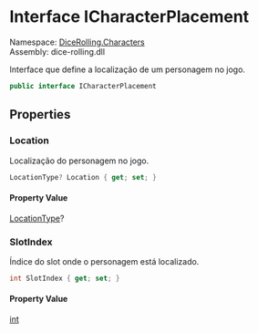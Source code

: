 # <a id="DiceRolling_Characters_ICharacterPlacement"></a> Interface ICharacterPlacement

Namespace: [DiceRolling.Characters](DiceRolling.Characters.md)  
Assembly: dice\-rolling.dll  

Interface que define a localização de um personagem no jogo.

```csharp
public interface ICharacterPlacement
```

## Properties

### <a id="DiceRolling_Characters_ICharacterPlacement_Location"></a> Location

Localização do personagem no jogo.

```csharp
LocationType? Location { get; set; }
```

#### Property Value

 [LocationType](DiceRolling.Locations.LocationType.md)?

### <a id="DiceRolling_Characters_ICharacterPlacement_SlotIndex"></a> SlotIndex

Índice do slot onde o personagem está localizado.

```csharp
int SlotIndex { get; set; }
```

#### Property Value

 [int](https://learn.microsoft.com/dotnet/api/system.int32)

